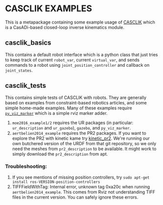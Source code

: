 # CASCLIK EXAMPLES
This is a metapackage containing some example usage of [CASCLIK](https://github.com/mahaarbo/casclik) which is a CasADi-based closed-loop inverse kinematics module.

## casclik_basics
This contains a default robot interface which is a python class that just tries to keep track of current `robot_var`, current `virtual_var`, and sends commands to a robot using `joint_position_controller` and callback on `joint_states`.

## casclik_tests
This contains simple tests of CASCLIK with robots. They are generally based on examples from constraint-based robotics articles, and some simple home-made examples. Many of these examples require [`py_viz_marker`](https://github.com/mahaarbo/py_viz_marker) which is a simple rviz marker adder.

1. `moe2016_example1/2` requires the UR packages (in particular: `ur_description` and `ur_gazebo`), `gazebo`, and `py_viz_marker`.
2. `aertbelien2014_example` requires the PR2 packages. If you want to explore the PR2 with kinetic kame try [kinetic_pr2](https://github.com/RichardKelley/kinetic_pr2). We're running our own butchered version of the URDF from that git repository, so we only need the meshes from `pr2_description` to be available. It might work to simply download the `pr2_description` from apt.


### Troubleshooting:
1. If you see mentions of missing position controllers, try `sudo apt-get install ros-VERSION-position-controllers`
2. TIFFFieldWithTag: Internal error, unknown tag 0xa20c when running `aertbelien2014_example`. This comes from Rviz not understanding TIFF files in the current version. You can safely ignore these errors.
